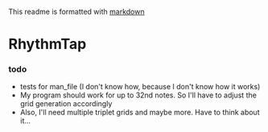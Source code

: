 
This readme is formatted with [markdown](https://docs.github.com/en/get-started/writing-on-github/getting-started-with-writing-and-formatting-on-github/basic-writing-and-formatting-syntax)

# RhythmTap




### todo
* tests for man_file (I don't know how, because I don't know how it works)
* My program should work for up to 32nd notes. So I'll have to adjust the grid generation accordingly
* Also, I'll need multiple triplet grids and maybe more. Have to think about it...

